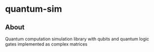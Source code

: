 # quantum-sim
## About
Quantum computation simulation library with qubits and quantum logic gates implemented as complex matrices
